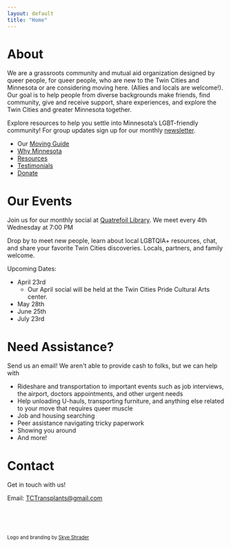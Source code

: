 ```yaml
---
layout: default
title: "Home"
---
```


# About

We are a grassroots community and mutual aid organization designed by queer people, for queer people, who are new to the Twin Cities and Minnesota or are considering moving here. (Allies and locals are welcome!). Our goal is to help people from diverse backgrounds make friends, find community, give and receive support, share experiences, and explore the Twin Cities and greater Minnesota together.

Explore resources to help you settle into Minnesota’s LGBT-friendly community! For group updates sign up for our monthly [newsletter](https://dashboard.mailerlite.com/forms/908699/123246211168732820/share).

- Our [Moving Guide](https://docs.google.com/document/d/1biXqx11VQIamz8MYkEZXsizZKs3yXKqIsXjH5AOmrIU/edit?usp=sharing)
- [Why Minnesota](why.md)
- [Resources](resources.md)
- [Testimonials](testimonials.md)
- [Donate](volunteer.md)

# Our Events

Join us for our monthly social at [Quatrefoil Library](https://qlibrary.org/series/twin-cities-queer-transplant-group/). We meet every 4th Wednesday at 7:00 PM

Drop by to meet new people, learn about local LGBTQIA+ resources, chat, and share your favorite Twin Cities discoveries. Locals, partners, and family welcome.

Upcoming Dates:

- April 23rd
  - Our April social will be held at the Twin Cities Pride Cultural Arts center.
- May 28th
- June 25th
- July 23rd

# Need Assistance?

Send us an email! We aren't able to provide cash to folks, but we can help with

- Rideshare and transportation to important events such as job interviews, the airport, doctors appointments, and other urgent needs
- Help unloading U-hauls, transporting furniture, and anything else related to your move that requires queer muscle
- Job and housing searching
- Peer assistance navigating tricky paperwork
- Showing you around
- And more!

# Contact

Get in touch with us!

Email: TCTransplants@gmail.com

&nbsp;

&nbsp;

<span style="font-size: 0.8em;">Logo and branding by [Skye Shrader](https://skyeshrader.com/)</span>


